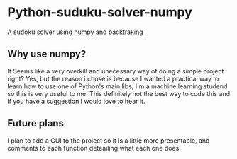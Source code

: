 # Python-suduku-solver-numpy
A sudoku solver using numpy and backtraking

## Why use numpy?
It Seems like a very overkill and unecessary way of doing a simple project right?
Yes, but the reason i chose is because I wanted a practical way to learn how to use 
one of Python's main libs, I'm a machine learning studend so this is very useful to me.
This definitely not the best way to code this and if you have a suggestion I would 
love to hear it.

## Future plans
I plan to add a GUI to the project so it is a little more presentable, and comments to each function deteailing what each one does.
